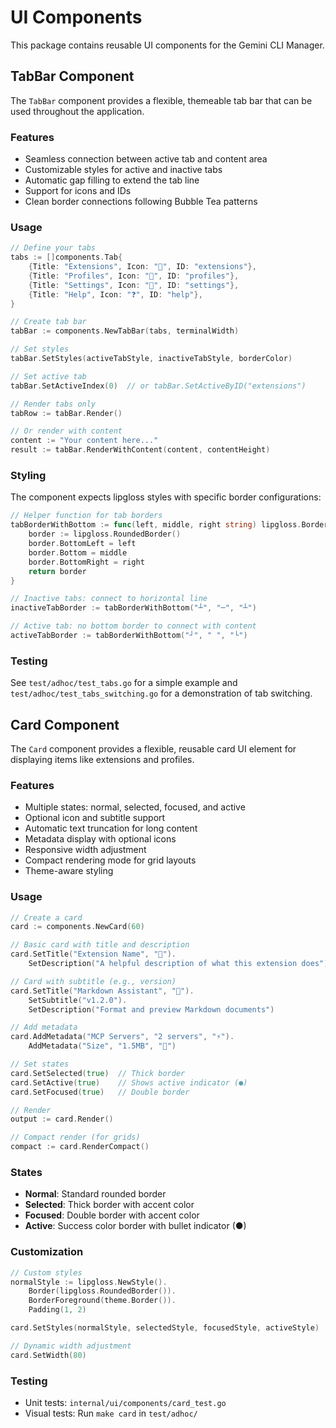 # UI Components

This package contains reusable UI components for the Gemini CLI Manager.

## TabBar Component

The `TabBar` component provides a flexible, themeable tab bar that can be used throughout the application.

### Features

- Seamless connection between active tab and content area
- Customizable styles for active and inactive tabs
- Automatic gap filling to extend the tab line
- Support for icons and IDs
- Clean border connections following Bubble Tea patterns

### Usage

```go
// Define your tabs
tabs := []components.Tab{
    {Title: "Extensions", Icon: "🧩", ID: "extensions"},
    {Title: "Profiles", Icon: "👤", ID: "profiles"},
    {Title: "Settings", Icon: "🔧", ID: "settings"},
    {Title: "Help", Icon: "❓", ID: "help"},
}

// Create tab bar
tabBar := components.NewTabBar(tabs, terminalWidth)

// Set styles
tabBar.SetStyles(activeTabStyle, inactiveTabStyle, borderColor)

// Set active tab
tabBar.SetActiveIndex(0)  // or tabBar.SetActiveByID("extensions")

// Render tabs only
tabRow := tabBar.Render()

// Or render with content
content := "Your content here..."
result := tabBar.RenderWithContent(content, contentHeight)
```

### Styling

The component expects lipgloss styles with specific border configurations:

```go
// Helper function for tab borders
tabBorderWithBottom := func(left, middle, right string) lipgloss.Border {
    border := lipgloss.RoundedBorder()
    border.BottomLeft = left
    border.Bottom = middle
    border.BottomRight = right
    return border
}

// Inactive tabs: connect to horizontal line
inactiveTabBorder := tabBorderWithBottom("┴", "─", "┴")

// Active tab: no bottom border to connect with content
activeTabBorder := tabBorderWithBottom("┘", " ", "└")
```

### Testing

See `test/adhoc/test_tabs.go` for a simple example and `test/adhoc/test_tabs_switching.go` for a demonstration of tab switching.

## Card Component

The `Card` component provides a flexible, reusable card UI element for displaying items like extensions and profiles.

### Features

- Multiple states: normal, selected, focused, and active
- Optional icon and subtitle support
- Automatic text truncation for long content
- Metadata display with optional icons
- Responsive width adjustment
- Compact rendering mode for grid layouts
- Theme-aware styling

### Usage

```go
// Create a card
card := components.NewCard(60)

// Basic card with title and description
card.SetTitle("Extension Name", "🧩").
    SetDescription("A helpful description of what this extension does")

// Card with subtitle (e.g., version)
card.SetTitle("Markdown Assistant", "🧩").
    SetSubtitle("v1.2.0").
    SetDescription("Format and preview Markdown documents")

// Add metadata
card.AddMetadata("MCP Servers", "2 servers", "⚡").
    AddMetadata("Size", "1.5MB", "💾")

// Set states
card.SetSelected(true)  // Thick border
card.SetActive(true)    // Shows active indicator (●)
card.SetFocused(true)   // Double border

// Render
output := card.Render()

// Compact render (for grids)
compact := card.RenderCompact()
```

### States

- **Normal**: Standard rounded border
- **Selected**: Thick border with accent color
- **Focused**: Double border with accent color
- **Active**: Success color border with bullet indicator (●)

### Customization

```go
// Custom styles
normalStyle := lipgloss.NewStyle().
    Border(lipgloss.RoundedBorder()).
    BorderForeground(theme.Border()).
    Padding(1, 2)

card.SetStyles(normalStyle, selectedStyle, focusedStyle, activeStyle)

// Dynamic width adjustment
card.SetWidth(80)
```

### Testing

- Unit tests: `internal/ui/components/card_test.go`
- Visual tests: Run `make card` in `test/adhoc/`